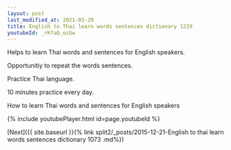 ```yaml
---
layout: post
last_modified_at: 2021-03-29
title: English to Thai learn words sentences dictionary 1229 
youtubeId: _rKfaQ_ozGw
---
```

 
 
Helps to learn Thai words and sentences for English speakers.

Opportunitiy to repeat the words sentences. 

Practice Thai language. 
 
10 minutes practice every day. 
 
How to learn Thai words and sentences for English speakers 
 
{% include youtubePlayer.html id=page.youtubeId %}
 
 
[Next]({{ site.baseurl }}{% link  split2/_posts/2015-12-21-English to thai learn words sentences dictionary 1073 .md%})
 
